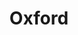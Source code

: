 ---
title: Oxford
layout: pictures
description: A couple pics from my study abroad at the University of Oxford.
category: pictures
photoset: 72157639415758963
---
